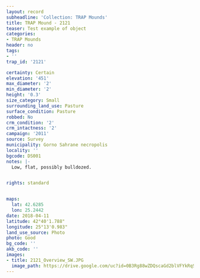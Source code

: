 ```yaml
---
layout: record
subheadline: 'Collection: TRAP Mounds'
title: TRAP Mound - 2121
teaser: Test example of object
categories:
- TRAP Mounds
header: no
tags:
- ''
trap_id: '2121'

certainty: Certain
elevation: '451'
max_diameter: '2'
min_diameter: '2'
height: '0.3'
size_category: Small
surrounding_land_use: Pasture
surface_condition: Pasture
robbed: No
crm_condition: '2'
crm_intactness: '2'
campaign: '2011'
source: Survey
municipality: Gorno Sahrane necropolis
locality: ''
bgcode: DS001
notes: |-
  Low, flat, possibly bulldozed.


rights: standard


maps:
  lat: 42.6285
  lon: 25.2442
date: 2018-04-11
latitude: 42°40'1.788"
longitude: 25°13'0.983"
land_use_source: Photo
photo: Good
bg_code: ''
akb_code: ''
images:
- title: 2121_Overview_SW.JPG
  image_path: https://drive.google.com/uc?id=0B3Rg88wZDQscaGd2blVFYkRqSGc
---
```

